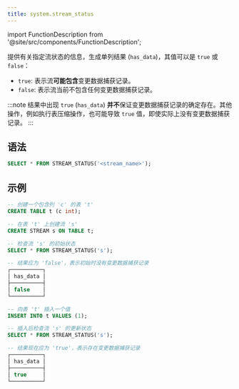 ```yaml
---
title: system.stream_status
---
```

import FunctionDescription from '@site/src/components/FunctionDescription';

<FunctionDescription description="引入或更新: v1.2.225"/>

提供有关指定流状态的信息，生成单列结果 (`has_data`)，其值可以是 `true` 或 `false`：

- `true`: 表示流**可能包含**变更数据捕获记录。
- `false`: 表示流当前不包含任何变更数据捕获记录。

:::note
结果中出现 `true` (`has_data`) **并不**保证变更数据捕获记录的确定存在。其他操作，例如执行表压缩操作，也可能导致 `true` 值，即使实际上没有变更数据捕获记录。
:::

## 语法

```sql
SELECT * FROM STREAM_STATUS('<stream_name>');
```

## 示例

```sql
-- 创建一个包含列 'c' 的表 't'
CREATE TABLE t (c int);

-- 在表 't' 上创建流 's'
CREATE STREAM s ON TABLE t;

-- 检查流 's' 的初始状态
SELECT * FROM STREAM_STATUS('s');

-- 结果应为 'false'，表示初始时没有变更数据捕获记录
┌──────────┐
│ has_data │
├──────────┤
│ false    │
└──────────┘

-- 向表 't' 插入一个值
INSERT INTO t VALUES (1);

-- 插入后检查流 's' 的更新状态
SELECT * FROM STREAM_STATUS('s');

-- 结果现在应为 'true'，表示存在变更数据捕获记录
┌──────────┐
│ has_data │
├──────────┤
│ true     │
└──────────┘
```